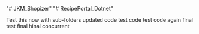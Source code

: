 "# JKM_Shopizer" 
"# RecipePortal_Dotnet" 


Test this now
with sub-folders
updated code
test code
test code again
final test
final
hinal
concurrent
